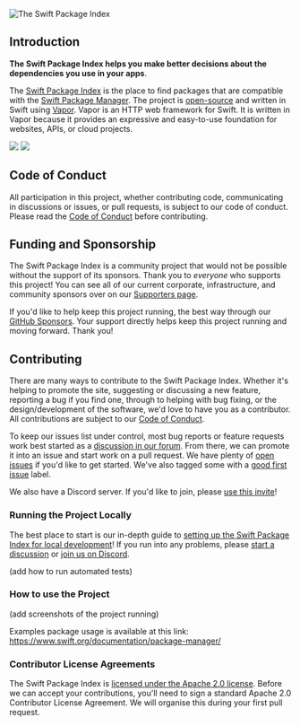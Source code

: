 ![The Swift Package Index](.readme-images/swift-package-index.png)

## Introduction

**The Swift Package Index helps you make better decisions about the dependencies you use in your apps**.

The [Swift Package Index](https://swiftpackageindex.com) is the place to find packages that are compatible with the [Swift Package Manager](https://swift.org/package-manager/). The project is [open-source](https://github.com/SwiftPackageIndex/SwiftPackageIndex-Server/blob/main/LICENSE) and written in Swift using [Vapor](https://swiftpackageindex.com/vapor/vapor). Vapor is an HTTP web framework for Swift. It is written in Vapor because it provides an expressive and easy-to-use foundation for websites, APIs, or cloud projects.

[![](https://img.shields.io/endpoint?url=https%3A%2F%2Fswiftpackageindex.com%2Fapi%2Fpackages%2FSwiftPackageIndex%2FSwiftPackageIndex-Server%2Fbadge%3Ftype%3Dswift-versions)](https://swiftpackageindex.com/SwiftPackageIndex/SwiftPackageIndex-Server) [![](https://img.shields.io/endpoint?url=https%3A%2F%2Fswiftpackageindex.com%2Fapi%2Fpackages%2FSwiftPackageIndex%2FSwiftPackageIndex-Server%2Fbadge%3Ftype%3Dplatforms)](https://swiftpackageindex.com/SwiftPackageIndex/SwiftPackageIndex-Server)

## Code of Conduct

All participation in this project, whether contributing code, communicating in discussions or issues, or pull requests, is subject to our code of conduct. Please read the [Code of Conduct](CODE_OF_CONDUCT.md) before contributing.

## Funding and Sponsorship

The Swift Package Index is a community project that would not be possible without the support of its sponsors. Thank you to _everyone_ who supports this project! You can see all of our current corporate, infrastructure, and community sponsors over on our [Supporters page](https://swiftpackageindex.com/supporters).

If you'd like to help keep this project running, the best way through our [GitHub Sponsors](https://github.com/sponsors/SwiftPackageIndex). Your support directly helps keep this project running and moving forward. Thank you!

## Contributing

There are many ways to contribute to the Swift Package Index. Whether it's helping to promote the site, suggesting or discussing a new feature, reporting a bug if you find one, through to helping with bug fixing, or the design/development of the software, we'd love to have you as a contributor. All contributions are subject to our [Code of Conduct](CODE_OF_CONDUCT.md).

To keep our issues list under control, most bug reports or feature requests work best started as a [discussion in our forum](https://github.com/SwiftPackageIndex/SwiftPackageIndex-Server/discussions). From there, we can promote it into an issue and start work on a pull request. We have plenty of [open issues](https://github.com/SwiftPackageIndex/SwiftPackageIndex-Server/issues) if you'd like to get started. We've also tagged some with a [good first issue](https://github.com/SwiftPackageIndex/SwiftPackageIndex-Server/issues?q=is%3Aissue+is%3Aopen+label%3A%22good+first+issue%22) label.

We also have a Discord server. If you'd like to join, please [use this invite](https://discord.gg/vQRb6KkYRw)!

### Running the Project Locally

The best place to start is our in-depth guide to [setting up the Swift Package Index for local development](LOCAL_DEVELOPMENT_SETUP.md)! If you run into any problems, please [start a discussion](https://github.com/SwiftPackageIndex/SwiftPackageIndex-Server/discussions) or [join us on Discord](https://discord.gg/vQRb6KkYRw).

(add how to run automated tests) 

### How to use the Project
(add screenshots of the project running)

Examples package usage is available at this link: https://www.swift.org/documentation/package-manager/ 

### Contributor License Agreements

The Swift Package Index is [licensed under the Apache 2.0 license](LICENSE). Before we can accept your contributions, you'll need to sign a standard Apache 2.0 Contributor License Agreement. We will organise this during your first pull request.
